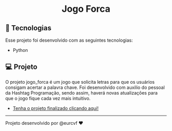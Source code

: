 <h1 align="center"> Jogo Forca </h1>

## 🚀 Tecnologias

Esse projeto foi desenvolvido com as seguintes tecnologias:

- Python

## 💻 Projeto

O projeto jogo_forca é um jogo que solicita letras para que os usuários consigam acertar a palavra chave.
Foi desenvolvido com auxilio do pessoal da Hashtag Programação, sendo assim, haverá novas atualizações
para que o jogo fique cada vez mais intuitivo.

- [Tenha o projeto finalizado clicando aqui! ](https://github.com/eurcvf/jogo_forca)

---

Projeto desenvolvido por @eurcvf ♥
